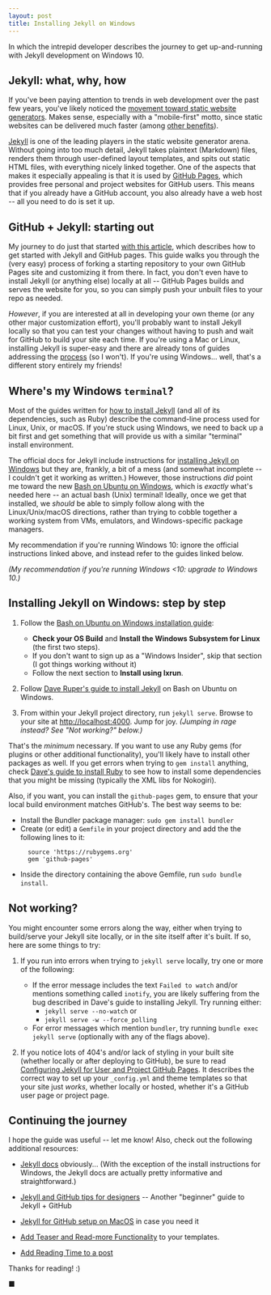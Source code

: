 ```yaml
---
layout: post
title: Installing Jekyll on Windows
---
```

In which the intrepid developer describes the journey to get up-and-running with Jekyll development on Windows 10.
<!--more-->

## Jekyll: what, why, how
If you've been paying attention to trends in web development over the past few years, you've likely noticed the
 [movement toward static website generators](https://www.smashingmagazine.com/2015/11/modern-static-website-generators-next-big-thing/). 
 Makes sense, especially with a "mobile-first" motto, since static websites can be delivered much faster (among [other benefits](https://wsvincent.com/static-vs-dynamic-websites-pros-and-cons/)).
 
 [Jekyll](https://jekyllrb.com/) is one of the leading players in the static website generator arena. Without going into too much detail, Jekyll takes plaintext (Markdown) files, renders them through user-defined
 layout templates, and spits out static HTML files, with everything nicely linked together. One of the aspects that makes it especially appealing is that it is used by [GitHub Pages](https://pages.github.com/), which provides free personal 
 and project websites for GitHub users. This means that if you already have a GitHub account, you also already have a web host -- all you need to do is set it up.
 
## GitHub + Jekyll: starting out
 
 My journey to do just that started [with this article](https://www.smashingmagazine.com/2014/08/build-blog-jekyll-github-pages/), which describes how to get started with Jekyll and GitHub pages.
  This guide walks you through the (very easy) process of forking a starting repository to your own GitHub Pages site and customizing it from there. 
  In fact, you don't even have to install Jekyll (or anything else) locally at all -- GitHub Pages builds and serves the website for you, so you can simply push your unbuilt files to your repo as needed.
  
  *However*, if you are interested at all in developing your own theme (or any other major customization effort), you'll probably want to install Jekyll locally so that you can test your changes without having to push and wait
  for GitHub to build your site each time. If you're using a Mac or Linux, installing Jekyll is super-easy and there are already tons of guides addressing the [process](https://www.taniarascia.com/make-a-static-website-with-jekyll/) (so I won't).
  If you're using Windows... well, that's a different story entirely my friends!
  
## Where's my Windows `terminal`?
  Most of the guides written for [how to install Jekyll](http://jekyllrb.com/docs/installation/) (and all of its dependencies, such as Ruby) describe the command-line process used for Linux, Unix, or macOS.
  If you're stuck using Windows, we need to back up a bit first and get something that will provide us with a similar "terminal" install environment.
  
  The official docs for Jekyll include instructions for [installing Jekyll on Windows](http://jekyllrb.com/docs/windows/) but they are, frankly, a bit of a mess (and somewhat incomplete -- I couldn't get it working as written.)
  However, those instructions *did* point me toward the new [Bash on Ubuntu on Windows](https://msdn.microsoft.com/en-us/commandline/wsl/about), which is *exactly* what's needed here -- an actual bash (Unix) terminal! Ideally, once we
  get that installed, we *should* be able to simply follow along with the Linux/Unix/macOS directions, rather than trying to cobble together a working system from VMs, emulators, and Windows-specific package managers.
  
  My recommendation if you're running Windows 10: ignore the official instructions linked above, and instead refer to the guides linked below.
  
  *(My recommendation if you're running Windows <10: upgrade to Windows 10.)*
  
## Installing Jekyll on Windows: step by step
  
1. Follow the [Bash on Ubuntu on Windows installation guide](https://msdn.microsoft.com/en-us/commandline/wsl/install_guide):
     - **Check your OS Build** and **Install the Windows Subsystem for Linux** (the first two steps).
     - If you don't want to sign up as a "Windows Insider", skip that section (I got things working without it)
     - Follow the next section to **Install using lxrun**.
     
2. Follow [Dave Ruper's guide to install Jekyll](http://daverupert.com/2016/04/jekyll-on-windows-with-bash/) on Bash on Ubuntu on Windows.

3. From within your Jekyll project directory, run `jekyll serve`. Browse to your site at [http://localhost:4000](http://localhost:4000). Jump for joy. *(Jumping in rage instead? See "Not working?" below.)*
  
That's the *minimum* necessary. If you want to use any Ruby gems (for plugins or other additional functionality), you'll likely have to install other packages as well.
     If you get errors when trying to `gem install` anything, check [Dave's guide to install Ruby](http://daverupert.com/2016/06/ruby-on-rails-on-bash-on-ubuntu-on-windows/) to see how to install some
     dependencies that you might be missing (typically the XML libs for Nokogiri).
     
Also, if you want, you can install the `github-pages` gem, to ensure that your local build environment matches GitHub's. The best way seems to be:

  - Install the Bundler package manager: `sudo gem install bundler`
  - Create (or edit) a `Gemfile` in your project directory and add the the following lines to it:
    ~~~~~~~~~~
      source 'https://rubygems.org'
      gem 'github-pages'
    ~~~~~~~~~~~~
  - Inside the directory containing the above Gemfile, run `sudo bundle install`.
     

## Not working?

You might encounter some errors along the way, either when trying to build/serve your Jekyll site locally, or in the site itself after it's built. If so, here are some things to try:

1. If you run into errors when trying to `jekyll serve` locally, try one or more of the following:
  
    - If the error message includes the text `Failed to watch` and/or mentions something called `inotify`, you are likely suffering from the bug described in Dave's guide to installing Jekyll. Try running either:
      - `jekyll serve --no-watch` or
      - `jekyll serve -w --force_polling`
    - For error messages which mention `bundler`, try running `bundle exec jekyll serve` (optionally with any of the flags above).
  
2. If you notice lots of 404's and/or lack of styling in your built site (whether locally or after deploying to GitHub), be sure
   to read [Configuring Jekyll for User and Project GitHub Pages](http://downtothewire.io/2015/08/15/configuring-jekyll-for-user-and-project-github-pages/).
   It describes the correct way to set up your `_config.yml` and theme templates so that your site just *works*, whether locally or hosted, whether it's a GitHub user page or project page.

## Continuing the journey

I hope the guide was useful -- let me know! Also, check out the following additional resources:
  
  - [Jekyll docs](http://jekyllrb.com/docs/usage/) obviously... (With the exception of the install instructions for Windows, the Jekyll docs are actually pretty informative and straightforward.)
  
  - [Jekyll and GitHub tips for designers](https://michellehertzfeld.com/thoughts/using-jekyll-and-github-tips-for-designers/) -- Another "beginner" guide to Jekyll + GitHub
  
  - [Jekyll for GitHub setup on MacOS](https://www.taniarascia.com/make-a-static-website-with-jekyll/) in case you need it
      
  - [Add Teaser and Read-more Functionality](http://www.seanbuscay.com/blog/jekyll-teaser-pager-and-read-more/) to your templates.
  
  - [Add Reading Time to a post](https://medium.com/@r3id/jekyll-tips-tricks-315dd45eab0c)
  
  
Thanks for reading! :)

■